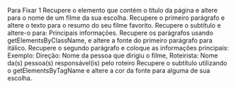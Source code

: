Para Fixar 1
    Recupere o elemento que contém o título da página e altere para o nome de um filme da sua escolha.
    Recupere o primeiro parágrafo e altere o texto para o resumo do seu filme favorito.
    Recupere o subtítulo e altere-o para: Principais informações.
    Recupere os parágrafos usando getElementsByClassName, e altere a fonte do primeiro parágrafo para itálico.
    Recupere o segundo parágrafo e coloque as informações principais: Exemplo: Direção: Nome da pessoa que dirigiu o filme, Roteirista: Nome da(s) pessoa(s) responsável(is) pelo roteiro
    Recupere o subtítulo utilizando o getElementsByTagName e altere a cor da fonte para alguma de sua escolha.